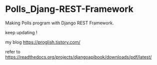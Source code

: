 # Polls_Djang-REST-Framework

Making Polls program with Django REST Framework.

keep updating !

my blog 
https://proglish.tistory.com/

refer to https://readthedocs.org/projects/djangoapibook/downloads/pdf/latest/
